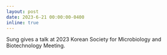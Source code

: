 ```yaml
---
layout: post
date: 2023-6-21 00:00:00-0400
inline: true
---
```


Sung gives a talk at 2023 Korean Society for Microbiology and Biotechnology Meeting.